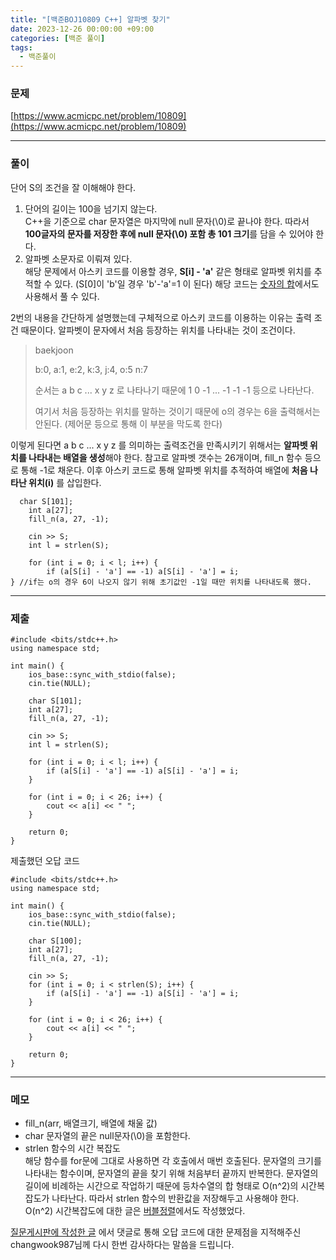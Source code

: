 ```yaml
---
title: "[백준BOJ10809 C++] 알파벳 찾기"
date: 2023-12-26 00:00:00 +09:00
categories: [백준 풀이]
tags:
  - 백준풀이
---
```

### 문제
[https://www.acmicpc.net/problem/10809](https://www.acmicpc.net/problem/10809)<br>

***

### 풀이
단어 S의 조건을 잘 이해해야 한다.

1. 단어의 길이는 100을 넘기지 않는다.<br/>
   C++을 기준으로 char 문자열은 마지막에 null 문자(\0)로 끝나야 한다. 따라서 **100글자의 문자를 저장한 후에 null 문자(\0) 포함 총 101 크기**를 담을 수 있어야 한다. 
2. 알파벳 소문자로 이뤄져 있다.<br/>
   해당 문제에서 아스키 코드를 이용할 경우, **S[i] - 'a'** 같은 형태로 알파벳 위치를 추적할 수 있다. (S[0]이 'b'일 경우 'b'-'a'=1 이 된다) 해당 코드는 [숫자의 합](https://www.acmicpc.net/problem/11720)에서도 사용해서 풀 수 있다.

2번의 내용을 간단하게 설명했는데 구체적으로 아스키 코드를 이용하는 이유는 출력 조건 때문이다. 알파벳이 문자에서 처음 등장하는 위치를 나타내는 것이 조건이다. 

> baekjoon
>
> b:0, a:1, e:2, k:3, j:4, o:5 n:7
>
> 순서는 a b c ... x y z 로 나타나기 때문에 1 0 -1 ... -1 -1 -1 등으로 나타난다.
>
> 여기서 처음 등장하는 위치를 말하는 것이기 때문에 o의 경우는 6을 출력해서는 안된다. (제어문 등으로 통해 이 부분을 막도록 한다)

이렇게 된다면 a b c ... x y z 를 의미하는 출력조건을 만족시키기 위해서는 **알파벳 위치를 나타내는 배열을 생성**해야 한다. 참고로 알파벳 갯수는 26개이며, fill_n 함수 등으로 통해 -1로 채운다. 이후 아스키 코드로 통해 알파벳 위치를 추적하여 배열에 **처음 나타난 위치(i)** 를 삽입한다. 

```
  char S[101];
	int a[27];
	fill_n(a, 27, -1);

	cin >> S;
	int l = strlen(S);

	for (int i = 0; i < l; i++) {
		if (a[S[i] - 'a'] == -1) a[S[i] - 'a'] = i;
} //if는 o의 경우 6이 나오지 않기 위해 초기값인 -1일 때만 위치를 나타내도록 했다.
```

***

### 제출

```C++17
#include <bits/stdc++.h>
using namespace std;

int main() {
	ios_base::sync_with_stdio(false);
	cin.tie(NULL);

	char S[101];
	int a[27];
	fill_n(a, 27, -1);

	cin >> S;
	int l = strlen(S);

	for (int i = 0; i < l; i++) {
		if (a[S[i] - 'a'] == -1) a[S[i] - 'a'] = i;
	}

	for (int i = 0; i < 26; i++) {
		cout << a[i] << " ";
	}

	return 0;
}
```

제출했던 오답 코드
```C++17
#include <bits/stdc++.h>
using namespace std;

int main() {
	ios_base::sync_with_stdio(false);
	cin.tie(NULL);

	char S[100];
	int a[27];
	fill_n(a, 27, -1);

	cin >> S;
	for (int i = 0; i < strlen(S); i++) {
		if (a[S[i] - 'a'] == -1) a[S[i] - 'a'] = i;
	}

	for (int i = 0; i < 26; i++) {
		cout << a[i] << " ";
	}

	return 0;
}
```

***

### 메모

- fill_n(arr, 배열크기, 배열에 채울 값)
- char 문자열의 끝은 null문자(\0)을 포함한다.
- strlen 함수의 시간 복잡도<br/>
  해당 함수를 for문에 그대로 사용하면 각 호출에서 매번 호출된다. 문자열의 크기를 나타내는 함수이며, 문자열의 끝을 찾기 위해 처음부터 끝까지 반복한다. 문자열의 길이에 비례하는 시간으로 작업하기 때문에 등차수열의 합 형태로 O(n^2)의 시간복잡도가 나타난다. 따라서 strlen 함수의 반환값을 저장해두고 사용해야 한다. O(n^2) 시간복잡도에 대한 글은 [버블정렬](https://doyeonghyun.github.io/2023/12/23/%EB%B2%84%EB%B8%94%EC%A0%95%EB%A0%AC/)에서도 작성했었다.

[질문게시판에 작성한 글](https://www.acmicpc.net/board/view/132382) 에서 댓글로 통해 오답 코드에 대한 문제점을 지적해주신 changwook987님께 다시 한번 감사하다는 말씀을 드립니다.

